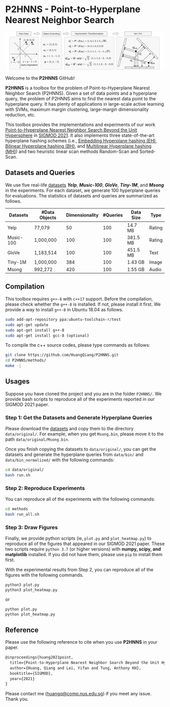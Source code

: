 # P2HNNS - Point-to-Hyperplane Nearest Neighbor Search

<img src="p2h-overview.jpg"/>

Welcome to the **P2HNNS** GitHub!

**P2HNNS** is a toolbox for the problem of Point-to-Hyperplane Nearest Neighbor Search (P2HNNS). Given a set of data points and a hyperplane query, the problem of P2HNNS aims to find the nearest data point to the hyperplane query. It has plenty of applications in large-scale active learning with SVMs, maximum margin clustering, large-margin dimensionality reduction, etc.

This toolbox provides the implementations and experiments of our work [Point-to-Hyperplane Nearest Neighbor Search Beyond the Unit Hypersphere](https://github.com/HuangQiang/P2HNNS) in [SIGMOD 2021](https://2021.sigmod.org/). It also implements three state-of-the-art hyperplane hashing schemes (i.e., [Embedding Hyperplane hashing (EH)](https://citeseerx.ist.psu.edu/viewdoc/download?doi=10.1.1.185.4684&rep=rep1&type=pdf), [Bilinear Hyperplane hashing (BH)](https://icml.cc/Conferences/2012/papers/16.pdf), and [Multilinear Hyperplane hashing (MH)](https://openaccess.thecvf.com/content_cvpr_2016/papers/Liu_Multilinear_Hyperplane_Hashing_CVPR_2016_paper.pdf)) and two heuristic linear scan methods Random-Scan and Sorted-Scan.

## Datasets and Queries

We use five real-life [datasets](https://drive.google.com/drive/folders/1aBFV4feZcLnQkDR7tjC-Kj7g3MpfBqv7?usp=sharing) ***Yelp***, ***Music-100***, ***GloVe***, ***Tiny-1M***, and ***Msong*** in the experiments. For each dataset, we generate 100 hyperplane queries for evaluations. The statistics of datasets and queries are summarized as follows.

| Datasets  | #Data Objects | Dimensionality | #Queries | Data Size | Type   |
| --------- | ------------- | -------------- | -------- | --------- | ------ |
| Yelp      | 77,079        | 50             | 100      | 14.7 MB   | Rating |
| Music-100 | 1,000,000     | 100            | 100      | 381.5 MB  | Rating |
| GloVe     | 1,183,514     | 100            | 100      | 451.5 MB  | Text   |
| Tiny-1M   | 1,000,000     | 384            | 100      | 1.43 GB   | Image  |
| Msong     | 992,272       | 420            | 100      | 1.55 GB   | Audio  |

## Compilation

This toolbox requires ```g++-8``` with ```c++17``` support. Before the compilation, please check whether the `g++-8` is installed. If not, please install it first. We provide a way to install `g++-8` in Ubuntu 18.04 as follows.

```bash
sudo add-apt-repository ppa:ubuntu-toolchain-r/test
sudo apt-get update
sudo apt-get install g++-8
sudo apt-get install gcc-8 (optional)
```

To compile the c++ source codes, please type commands as follows:

```bash
git clone https://github.com/HuangQiang/P2HNNS.git
cd P2HNNS/methods/
make -j
```

## Usages

Suppose you have cloned the project and you are in the folder `P2HNNS/`. We provide bash scripts to reproduce all of the experiments reported in our SIGMOD 2021 paper.

### Step 1: Get the Datasets and Generate Hyperplane Queries

Please download the [datasets](https://drive.google.com/drive/folders/1aBFV4feZcLnQkDR7tjC-Kj7g3MpfBqv7?usp=sharing) and copy them to the directory `data/original/`. For example, when you get `Msong.bin`, please move it to the path `data/original/Msong.bin`.

Once you finish copying the datasets to `data/original/`, you can get the datasets and generate the hyperplane queries from `data/bin/` and `data/bin_normalized/` with the following commands:

```bash
cd data/original/
bash run.sh
```

### Step 2: Reproduce Experiments

You can reproduce all of the experiments with the following commands:

```bash
cd methods
bash run_all.sh
```

### Step 3: Draw Figures

Finally, we provide python scripts (ie, `plot.py` and `plot_heatmap.py`) to reproduce all of the figures that appeared in our SIGMOD 2021 paper. These two scripts require `python 3.7` (or higher versions) with **numpy, scipy, and matplotlib** installed. If you did not have them, please use `pip` to install them first.

With the experimental results from Step 2, you can reproduce all of the figures with the following commands.

```batch
python3 plot.py
python3 plot_heatmap.py
```

or

```batch
python plot.py
python plot_heatmap.py
```

## Reference

Please use the following reference to cite when you use **P2HNNS** in your paper.

```tex
@inproceedings{huang2021point,
  title={Point-to-Hyperplane Nearest Neighbor Search Beyond the Unit Hypersphere},
  author={Huang, Qiang and Lei, Yifan and Tung, Anthony KH},
  booktitle={SIGMOD},
  year={2021}
}
```

Please contact me (huangq@comp.nus.edu.sg) if you meet any issue. Thank you.
